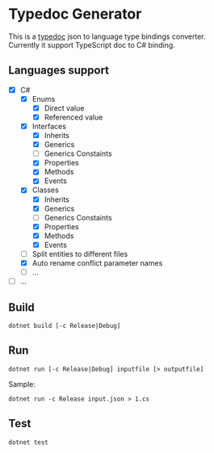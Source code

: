 # Typedoc Generator
This is a [typedoc](https://github.com/TypeStrong/typedoc) json to language type bindings converter.  
Currently it support TypeScript doc to C# binding.

## Languages support
- [x] C#
  - [x] Enums
    - [x] Direct value
    - [x] Referenced value
  - [x] Interfaces
    - [x] Inherits
    - [x] Generics
    - [ ] Generics Constaints
    - [x] Properties
    - [x] Methods
    - [x] Events
  - [x] Classes
    - [x] Inherits
    - [x] Generics
    - [ ] Generics Constaints
    - [x] Properties
    - [x] Methods
    - [x] Events
  - [ ] Split entities to different files
  - [x] Auto rename conflict parameter names
  - [ ] ...
- [ ] ...

## Build
```
dotnet build [-c Release|Debug]
```

## Run
```
dotnet run [-c Release|Debug] inputfile [> outputfile]
```
Sample:
```
dotnet run -c Release input.json > 1.cs
```

## Test
```
dotnet test
```